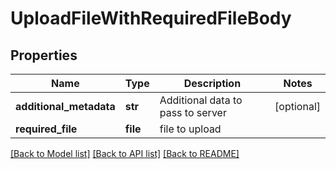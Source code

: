 # UploadFileWithRequiredFileBody

## Properties
Name | Type | Description | Notes
------------ | ------------- | ------------- | -------------
**additional_metadata** | **str** | Additional data to pass to server | [optional] 
**required_file** | **file** | file to upload | 

[[Back to Model list]](../README.md#documentation-for-models) [[Back to API list]](../README.md#documentation-for-api-endpoints) [[Back to README]](../README.md)


